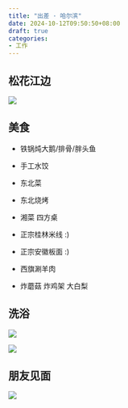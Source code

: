 ```yaml
---
title: "出差 · 哈尔滨"
date: 2024-10-12T09:50:50+08:00
draft: true
categories: 
- 工作
---
```


## 松花江边

![](/images/松花江边.png)

## 美食

- 铁锅炖大鹅/排骨/胖头鱼

- 手工水饺

- 东北菜

- 东北烧烤

- 湘菜 四方桌

- 正宗桂林米线 :)

- 正宗安徽板面 :)

- 西旗涮羊肉

- 炸蘑菇 炸鸡架 大白梨

## 洗浴

![](/images/洗浴-2.png)

![](/images/洗浴-1.png)

## 朋友见面

![](/images/朋友见面.png)
